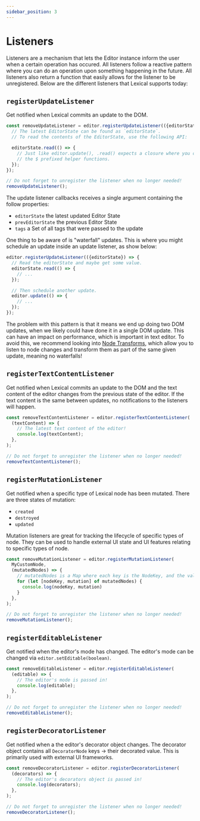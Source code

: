 ```yaml
---
sidebar_position: 3
---
```


# Listeners

Listeners are a mechanism that lets the Editor instance inform the user when a certain operation has occured. All listeners follow a reactive pattern where you can do an operation upon something happening in the future. All listeners also return a function that easily allows for the
listener to be unregistered. Below are the different listeners that Lexical supports today:

## `registerUpdateListener`

Get notified when Lexical commits an update to the DOM.

```js
const removeUpdateListener = editor.registerUpdateListener(({editorState}) => {
  // The latest EditorState can be found as `editorState`.
  // To read the contents of the EditorState, use the following API:

  editorState.read(() => {
    // Just like editor.update(), .read() expects a closure where you can use
    // the $ prefixed helper functions.
  });
});

// Do not forget to unregister the listener when no longer needed!
removeUpdateListener();
```

The update listener callbacks receives a single argument containing the follow properties:

- `editorState` the latest updated Editor State
- `prevEditorState` the previous Editor State
- `tags` a Set of all tags that were passed to the update

One thing to be aware of is "waterfall" updates. This is where you might schedule an update inside an update
listener, as show below:

```js
editor.registerUpdateListener(({editorState}) => {
  // Read the editorState and maybe get some value.
  editorState.read(() => {
    // ...
  });

  // Then schedule another update.
  editor.update(() => {
    // ...
  });
});
```

The problem with this pattern is that it means we end up doing two DOM updates, when we likely could have
done it in a single DOM update. This can have an impact on performance, which is important in text editor.
To avoid this, we recommend looking into [Node Transforms](https://lexical.dev/docs/concepts/transforms), which allow you to listen to node changes and
transform them as part of the same given update, meaning no waterfalls!

## `registerTextContentListener`

Get notified when Lexical commits an update to the DOM and the text content of the editor changes from
the previous state of the editor. If the text content is the same between updates, no notifications to
the listeners will happen.

```js
const removeTextContentListener = editor.registerTextContentListener(
  (textContent) => {
    // The latest text content of the editor!
    console.log(textContent);
  },
);

// Do not forget to unregister the listener when no longer needed!
removeTextContentListener();
```

## `registerMutationListener`

Get notified when a specific type of Lexical node has been mutated. There are three states of mutation:

- `created`
- `destroyed`
- `updated`

Mutation listeners are great for tracking the lifecycle of specific types of node. They can be used to
handle external UI state and UI features relating to specific types of node.

```js
const removeMutationListener = editor.registerMutationListener(
  MyCustomNode,
  (mutatedNodes) => {
    // mutatedNodes is a Map where each key is the NodeKey, and the value is the state of mutation.
    for (let [nodeKey, mutation] of mutatedNodes) {
      console.log(nodeKey, mutation)
    }
  },
);

// Do not forget to unregister the listener when no longer needed!
removeMutationListener();
```

## `registerEditableListener`

Get notified when the editor's mode has changed. The editor's mode can be changed
via `editor.setEditable(boolean)`.

```js
const removeEditableListener = editor.registerEditableListener(
  (editable) => {
    // The editor's mode is passed in!
    console.log(editable);
  },
);

// Do not forget to unregister the listener when no longer needed!
removeEditableListener();
```

## `registerDecoratorListener`

Get notified when a the editor's decorator object changes. The decorator object contains
all `DecoratorNode` keys -> their decorated value. This is primarily used with external
UI frameworks. 

```js
const removeDecoratorListener = editor.registerDecoratorListener(
  (decorators) => {
    // The editor's decorators object is passed in!
    console.log(decorators);
  },
);

// Do not forget to unregister the listener when no longer needed!
removeDecoratorListener();
```